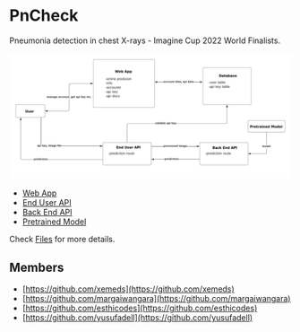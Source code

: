 # PnCheck
Pneumonia detection in chest X-rays - Imagine Cup 2022 World Finalists.

![Software Architecture](https://raw.githubusercontent.com/xemeds/PnCheck/main/files/SA.png)

- [Web App](https://github.com/xemeds/PnCheck/tree/main/webapp)
- [End User API](https://github.com/xemeds/PnCheck/tree/main/end-user-api)
- [Back End API](https://github.com/xemeds/PnCheck/tree/main/back-end-api)
- [Pretrained Model](https://github.com/xemeds/PnCheck/tree/main/model)

Check [Files](https://github.com/xemeds/PnCheck/tree/main/files) for more details.


## Members

- [https://github.com/xemeds](https://github.com/xemeds)
- [https://github.com/margaiwangara](https://github.com/margaiwangara)
- [https://github.com/esthicodes](https://github.com/esthicodes)
- [https://github.com/yusufadell](https://github.com/yusufadell)
